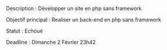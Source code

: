 Description :
Développer un site en php sans framework

Objectif principal :
Realiser un back-end en php sans framework


Statut : Echoué


Deadline : Dimanche 2 Février 23h42